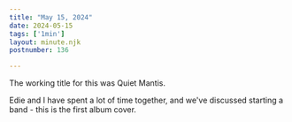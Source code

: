 ```yaml
---
title: "May 15, 2024"
date: 2024-05-15
tags: ['1min']
layout: minute.njk
postnumber: 136

---
```


The working title for this was Quiet Mantis. 

Edie and I have spent a lot of time together, and we've discussed starting a band - this is the first album cover.
	